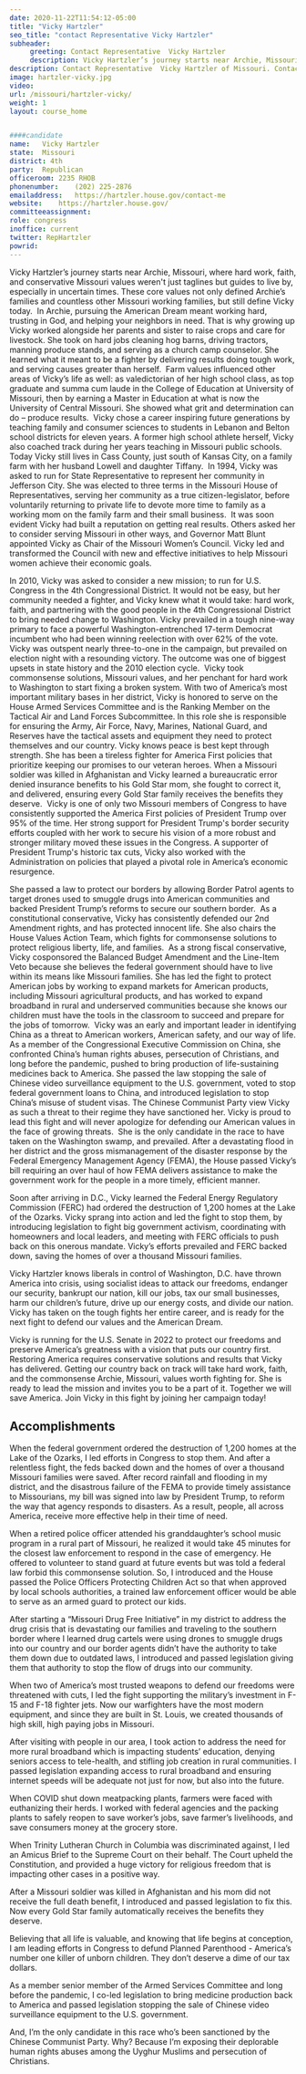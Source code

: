 ```yaml
---
date: 2020-11-22T11:54:12-05:00
title: "Vicky Hartzler"
seo_title: "contact Representative Vicky Hartzler"
subheader:
     greeting: Contact Representative  Vicky Hartzler 
     description: Vicky Hartzler’s journey starts near Archie, Missouri, where hard work, faith, and conservative Missouri values weren't just taglines but guides to live by, especially in uncertain times. 
description: Contact Representative  Vicky Hartzler of Missouri. Contact information for Vicky Hartzler includes email address, phone number, and mailing address.
image: hartzler-vicky.jpg
video: 
url: /missouri/hartzler-vicky/
weight: 1
layout: course_home


####candidate
name:	Vicky Hartzler
state:	Missouri
district: 4th
party:	Republican
officeroom:	2235 RHOB
phonenumber:	(202) 225-2876
emailaddress:	https://hartzler.house.gov/contact-me
website:	https://hartzler.house.gov/
committeeassignment: 
role: congress
inoffice: current
twitter: RepHartzler
powrid: 
---
```


Vicky Hartzler’s journey starts near Archie, Missouri, where hard work, faith, and conservative Missouri values weren't just taglines but guides to live by, especially in uncertain times. These core values not only defined Archie’s families and countless other Missouri working families, but still define Vicky today.
‍
In Archie, pursuing the American Dream meant working hard, trusting in God, and helping your neighbors in need. That is why growing up Vicky worked alongside her parents and sister to raise crops and care for livestock. She took on hard jobs cleaning hog barns, driving tractors, manning produce stands, and serving as a church camp counselor. She learned what it meant to be a fighter by delivering results doing tough work, and serving causes greater than herself.
‍
Farm values influenced other areas of Vicky’s life as well: as valedictorian of her high school class, as top graduate and summa cum laude in the College of Education at University of Missouri, then by earning a Master in Education at what is now the University of Central Missouri. She showed what grit and determination can do – produce results.
‍
Vicky chose a career inspiring future generations by teaching family and consumer sciences to students in Lebanon and Belton school districts for eleven years. A former high school athlete herself, Vicky also coached track during her years teaching in Missouri public schools. Today Vicky still lives in Cass County, just south of Kansas City, on a family farm with her husband Lowell and daughter Tiffany.
‍
In 1994, Vicky was asked to run for State Representative to represent her community in Jefferson City. She was elected to three terms in the Missouri House of Representatives, serving her community as a true citizen-legislator, before voluntarily returning to private life to devote more time to family as a working mom on the family farm and their small business.
‍
It was soon evident Vicky had built a reputation on getting real results. Others asked her to consider serving Missouri in other ways, and Governor Matt Blunt appointed Vicky as Chair of the Missouri Women’s Council. Vicky led and transformed the Council with new and effective initiatives to help Missouri women achieve their economic goals.

In 2010, Vicky was asked to consider a new mission; to run for U.S. Congress in the 4th Congressional District. It would not be easy, but her community needed a fighter, and Vicky knew what it would take: hard work, faith, and partnering with the good people in the 4th Congressional District to bring needed change to Washington. Vicky prevailed in a tough nine-way primary to face a powerful Washington-entrenched 17-term Democrat incumbent who had been winning reelection with over 62% of the vote. Vicky was outspent nearly three-to-one in the campaign, but prevailed on election night with a resounding victory. The outcome was one of biggest upsets in state history and the 2010 election cycle.
‍
Vicky took commonsense solutions, Missouri values, and her penchant for hard work to Washington to start fixing a broken system. With two of America’s most important military bases in her district, Vicky is honored to serve on the House Armed Services Committee and is the Ranking Member on the Tactical Air and Land Forces Subcommittee. In this role she is responsible for ensuring the Army, Air Force, Navy, Marines, National Guard, and Reserves have the tactical assets and equipment they need to protect themselves and our country. Vicky knows peace is best kept through strength. She has been a tireless fighter for America First policies that prioritize keeping our promises to our veteran heroes. When a Missouri soldier was killed in Afghanistan and Vicky learned a bureaucratic error denied insurance benefits to his Gold Star mom, she fought to correct it, and delivered, ensuring every Gold Star family receives the benefits they deserve.
‍
Vicky is one of only two Missouri members of Congress to have consistently supported the America First policies of President Trump over 95% of the time. Her strong support for President Trump's border security efforts coupled with her work to secure his vision of a more robust and stronger military moved these issues in the Congress. A supporter of President Trump's historic tax cuts, Vicky also worked with the Administration on policies that played a pivotal role in America’s economic resurgence.


She passed a law to protect our borders by allowing Border Patrol agents to target drones used to smuggle drugs into American communities and backed President Trump’s reforms to secure our southern border.
‍
As a constitutional conservative, Vicky has consistently defended our 2nd Amendment rights, and has protected innocent life. She also chairs the House Values Action Team, which fights for commonsense solutions to protect religious liberty, life, and families.
‍
As a strong fiscal conservative, Vicky cosponsored the Balanced Budget Amendment and the Line-Item Veto because she believes the federal government should have to live within its means like Missouri families. She has led the fight to protect American jobs by working to expand markets for American products, including Missouri agricultural products, and has worked to expand broadband in rural and underserved communities because she knows our children must have the tools in the classroom to succeed and prepare for the jobs of tomorrow.
‍
Vicky was an early and important leader in identifying China as a threat to American workers, American safety, and our way of life. As a member of the Congressional Executive Commission on China, she confronted China’s human rights abuses, persecution of Christians, and long before the pandemic, pushed to bring production of life-sustaining medicines back to America. She passed the law stopping the sale of Chinese video surveillance equipment to the U.S. government, voted to stop federal government loans to China, and introduced legislation to stop China’s misuse of student visas. The Chinese Communist Party view Vicky as such a threat to their regime they have sanctioned her. Vicky is proud to lead this fight and will never apologize for defending our American values in the face of growing threats.
‍
She is the only candidate in the race to have taken on the Washington swamp, and prevailed. After a devastating flood in her district and the gross mismanagement of the disaster response by the Federal Emergency Management Agency (FEMA), the House passed Vicky’s bill requiring an over haul of how FEMA delivers assistance to make the government work for the people in a more timely, efficient manner.

Soon after arriving in D.C., Vicky learned the Federal Energy Regulatory Commission (FERC) had ordered the destruction of 1,200 homes at the Lake of the Ozarks. Vicky sprang into action and led the fight to stop them, by introducing legislation to fight big government activism, coordinating with homeowners and local leaders, and meeting with FERC officials to push back on this onerous mandate. Vicky’s efforts prevailed and FERC backed down, saving the homes of over a thousand Missouri families.

Vicky Hartzler knows liberals in control of Washington, D.C. have thrown America into crisis, using socialist ideas to attack our freedoms, endanger our security, bankrupt our nation, kill our jobs, tax our small businesses, harm our children’s future, drive up our energy costs, and divide our nation. Vicky has taken on the tough fights her entire career, and is ready for the next fight to defend our values and the American Dream.

Vicky is running for the U.S. Senate in 2022 to protect our freedoms and preserve America’s greatness with a vision that puts our country first. Restoring America requires conservative solutions and results that Vicky has delivered. Getting our country back on track will take hard work, faith, and the commonsense Archie, Missouri, values worth fighting for. She is ready to lead the mission and invites you to be a part of it. Together we will save America. Join Vicky in this fight by joining her campaign today!

## Accomplishments
When the federal government ordered the destruction of 1,200 homes at the Lake of the Ozarks, I led efforts in Congress to stop them.  And after a relentless fight, the feds backed down and the homes of over a thousand Missouri families were saved.
After record rainfall and flooding in my district, and the disastrous failure of the FEMA to provide timely assistance to Missourians, my bill was signed into law by President Trump, to reform the way that agency responds to disasters. As a result, people, all across America, receive more effective help in their time of need.

When a retired police officer attended his granddaughter’s school music program in a rural part of Missouri, he realized it would take 45 minutes for the closest law enforcement to respond in the case of emergency. He offered to volunteer to stand guard at future events but was told a federal law forbid this commonsense solution. So, I introduced and the House passed the Police Officers Protecting Children Act so that when approved by local schools authorities, a trained law enforcement officer would be able to serve as an armed guard to protect our kids.

After starting a “Missouri Drug Free Initiative” in my district to address the drug crisis that is devastating our families and traveling to the southern border where I learned drug cartels were using drones to smuggle drugs into our country and our border agents didn’t have the authority to take them down due to outdated laws, I introduced and passed legislation giving them that authority to stop the flow of drugs into our community.

When two of America’s most trusted weapons to defend our freedoms were threatened with cuts, I led the fight supporting the military’s investment in F-15 and F-18 fighter jets.  Now our warfighters have the most modern equipment, and since they are built in St. Louis, we created thousands of high skill, high paying jobs in Missouri.

After visiting with people in our area, I took action to address the need for more rural broadband which is impacting students’ education, denying seniors access to tele-health, and stifling job creation in rural communities. I passed legislation expanding access to rural broadband and ensuring internet speeds will be adequate not just for now, but also into the future.

When COVID shut down meatpacking plants, farmers were faced with euthanizing their herds. I worked with federal agencies and the packing plants to safely reopen to save worker’s jobs, save farmer’s livelihoods, and save consumers money at the grocery store.

When Trinity Lutheran Church in Columbia was discriminated against, I led an Amicus Brief to the Supreme Court on their behalf. The Court upheld the Constitution, and provided a huge victory for religious freedom that is impacting other cases in a positive way.

After a Missouri soldier was killed in Afghanistan and his mom did not receive the full death benefit, I introduced and passed legislation to fix this. Now every Gold Star family automatically receives the benefits they deserve.

Believing that all life is valuable, and knowing that life begins at conception, I am leading efforts in Congress to defund Planned Parenthood -  America’s number one killer of unborn children. They don’t deserve a dime of our tax dollars.

As a member senior member of the Armed Services Committee and long before the pandemic, I co-led legislation to bring medicine production back to America and passed legislation stopping the sale of Chinese video surveillance equipment to the U.S. government.

And, I’m the only candidate in this race who’s been sanctioned by the Chinese Communist Party.  Why? Because I’m exposing their deplorable human rights abuses among the Uyghur Muslims and persecution of Christians.

